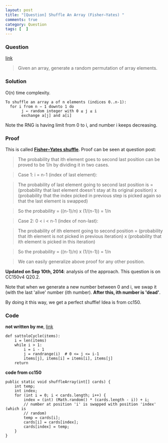 ```yaml
---
layout: post
title: "[Question] Shuffle An Array (Fisher–Yates) "
comments: true
category: Question
tags: [  ]
---
```


### Question 

[link](http://www.geeksforgeeks.org/shuffle-a-given-array/)

> Given an array, generate a random permutation of array elements. 

### Solution

O(n) time complexity. 

	To shuffle an array a of n elements (indices 0..n-1):
	  for i from n − 1 downto 1 do
	       j ← random integer with 0 ≤ j ≤ i
	       exchange a[j] and a[i]

Note the RNG is having limit from 0 to i, and number i keeps decreasing. 

### Proof

This is called __[Fisher–Yates shuffle](http://en.wikipedia.org/wiki/Fisher%E2%80%93Yates_shuffle)__. Proof can be seen at question post: 

> The probability that ith element goes to second last position can be proved to be 1/n by dividing it in two cases.

> Case 1: i = n-1 (index of last element):

> The probability of last element going to second last position is = (probability that last element doesn't stay at its original position) x (probability that the index picked in previous step is picked again so that the last element is swapped)

> So the probability = ((n-1)/n) x (1/(n-1)) = 1/n

> Case 2: 0 < i < n-1 (index of non-last):

> The probability of ith element going to second position = (probability that ith element is not picked in previous iteration) x (probability that ith element is picked in this iteration)

> So the probability = ((n-1)/n) x (1/(n-1)) = 1/n

> We can easily generalize above proof for any other position. 

__Updated on Sep 10th, 2014__: analysis of the approach. This question is on CC150v4 Q20.2. 

Note that when we generate a new number between 0 and i, we swap it (with the last 'alive' number (ith number). __After this, ith number is 'dead'__. 

By doing it this way, we get a perfect shuffle! Idea is from cc150. 

### Code

__not written by me__, [link](http://www.geeksforgeeks.org/shuffle-a-given-array/)

	def sattoloCycle(items):
	    i = len(items)
	    while i > 1:
	        i = i - 1
	        j = randrange(i)  # 0 <= j <= i-1
	        items[j], items[i] = items[i], items[j]
	    return

__code from cc150__

	public static void shuffleArray(int[] cards) {
		int temp;
		int index;
		for (int i = 0; i < cards.length; i++) {
			index = (int) (Math.random() * (cards.length - i)) + i;
			// number at position 'i' is swapped with position 'index' (which is
			// random)
			temp = cards[i];
			cards[i] = cards[index];
			cards[index] = temp;
		}
	}
